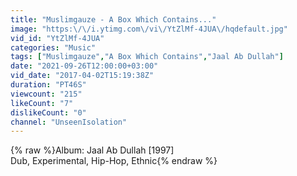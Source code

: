 ```yaml
---
title: "Muslimgauze - A Box Which Contains..."
image: "https:\/\/i.ytimg.com\/vi\/YtZlMf-4JUA\/hqdefault.jpg"
vid_id: "YtZlMf-4JUA"
categories: "Music"
tags: ["Muslimgauze","A Box Which Contains","Jaal Ab Dullah"]
date: "2021-09-26T12:00:00+03:00"
vid_date: "2017-04-02T15:19:38Z"
duration: "PT46S"
viewcount: "215"
likeCount: "7"
dislikeCount: "0"
channel: "UnseenIsolation"
---
```

{% raw %}Album: Jaal Ab Dullah [1997]<br />Dub, Experimental, Hip-Hop, Ethnic{% endraw %}
